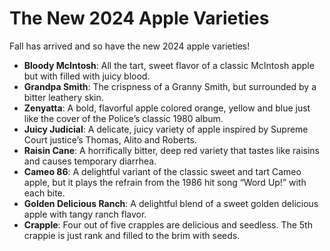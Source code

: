 # The New 2024 Apple Varieties

Fall has arrived and so have the new 2024 apple varieties!

* **Bloody McIntosh**: All the tart, sweet flavor of a classic McIntosh apple but with filled with juicy blood.
* **Grandpa Smith**: The crispness of a Granny Smith, but surrounded by a bitter leathery skin.
* **Zenyatta**: A bold, flavorful apple colored orange, yellow and blue just like the cover of the Police’s classic 1980 album.
* **Juicy Judicial**: A delicate, juicy variety of apple inspired by Supreme Court justice’s Thomas, Alito and Roberts.
* **Raisin Cane**: A horrifically bitter, deep red variety that tastes like raisins and causes temporary diarrhea.
* **Cameo 86**: A delightful variant of the classic sweet and tart Cameo apple, but it plays the refrain from the 1986 hit song “Word Up!” with each bite.
* **Golden Delicious Ranch**: A delightful blend of a sweet golden delicious apple with tangy ranch flavor.
* **Crapple**: Four out of five crapples are delicious and seedless. The 5th crappie is just rank and filled to the brim with seeds.
